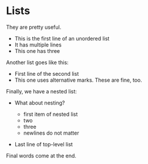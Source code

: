 # Lists

They are pretty useful.

* This is the first line of an unordered list
* It has multiple lines
* This one has three

Another list goes like this:

- First line of the second list
- This one uses alternative marks. These are fine, too.

Finally, we have a nested list:

* What about nesting?

    - first item of nested list
    - two
    - three
    - newlines do not matter
* Last line of top-level list

Final words come at the end.
